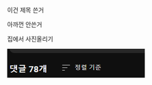 이건 제목 쓴거 

아까껀 안쓴거 





집에서 사진올리기 

![image-20240811195341682](\images\2024-08-11-title\image-20240811195341682.png)